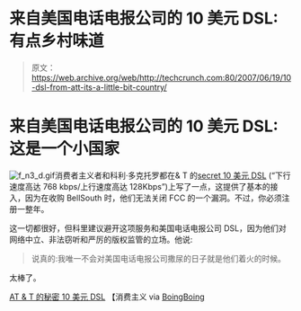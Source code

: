 # 来自美国电话电报公司的 10 美元 DSL:有点乡村味道

> 原文：<https://web.archive.org/web/http://techcrunch.com:80/2007/06/19/10-dsl-from-att-its-a-little-bit-country/>

# 来自美国电话电报公司的 10 美元 DSL:这是一个小国家

![f_n3_d.gif](img/0d66d5e65086e84d4e665ccbcdf4c05a.png)消费者主义者和科利·多克托罗都在& T 的[secret 10 美元 DSL](https://web.archive.org/web/20201124015335/http://www.bellsouth.com/consumer/inetsrvcs/inetsrvcs_agreement_plans_pop.html) (“下行速度高达 768 kbps/上行速度高达 128Kbps”)上写了一点，这提供了基本的接入，因为在收购 BellSouth 时，他们无法关闭 FCC 的一个漏洞。不过，你必须注册一整年。

这一切都很好，但科里建议避开这项服务和美国电话电报公司 DSL，因为他们对网络中立、非法窃听和严厉的版权监管的立场。他说:

> 说真的:我唯一不会对美国电话电报公司撒尿的日子就是他们着火的时候。

太棒了。

[AT & T 的秘密 10 美元 DSL](https://web.archive.org/web/20201124015335/http://consumerist.com/consumer/concessions/atts-secret-10-dsl-269921.php) 【消费主义 via [BoingBoing](https://web.archive.org/web/20201124015335/http://www.boingboing.net/2007/06/18/howto_get_att_dsl_fo.html)